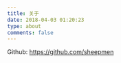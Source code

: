 ```yaml
---
title: 关于
date: 2018-04-03 01:20:23
type: about
comments: false
---
```




Github: https://github.com/sheepmen